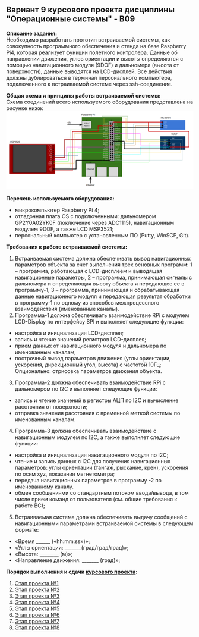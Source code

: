 ## Вариант 9 курсового проекта дисциплины "Операционные системы" - В09

__Описание задания:__  
Необходимо разработать прототип встраиваемой системы, как совокупность программного обеспечения и стенда на базе Raspberry Pi4, которая реализует функции полетного контролера. Данные об направлении движения, углов ориентации и высоты определяются с помощью навигационного модуля (9DOF) и дальномера (высота от поверхности), данные выводятся на LCD-дисплей. Все действия должны дублироваться в терминал персонального компьютера, подключенного к встраиваемой системе через ssh-соединение.   

__Общая схема и принципы работы встраиваемой системы:__  
Схема соединений всего используемого оборудования представлена на рисунке ниже:  
![Схема варианта 9](var_09_scheme.png)


__Перечень используемого оборудования:__
* микрокомпьютер Raspberry Pi 4;
* отладочная плата OS с подключенными: дальномером GP2Y0A02YK0F (поключение через ADC1115), навигационным модулем 9DOF, а также LCD MSP3521;
* персональный компьютер c установленным ПО (Putty, WinSCP, Git).

__Требования к работе встраиваемой системы:__  
1. Встраиваемая система должна обеспечивать вывод навигационных параметров объекта за счет выполнения трех основных программ: 1 – программа, работающая с LCD-дисплеем и выводящая навигационные параметры, 2 – программа, принимающая сигналы с дальномера и определяющая высоту объекта и передающее ее в программу-1, 3 – программа, принимающая и обрабатывающая данные навигационного модуля и передающая результат обработки в программу-1 по одному из способов межпроцессного взаимодействия (именованные каналы).
2. Программа-1 должна обеспечивать взаимодействие RPi с модулем LCD-Display по интерфейсу SPI и выполняет следующие функции:
* настройка и инициализация LCD-дисплея;
* запись и чтение значений регистров LCD-дисплея;
* прием данных от навигационного модуля и дальномера по именованным каналам;
* построчный вывод параметров движения (углы ориентации, ускорения, дирекционный угол, высота) с частотой 10Гц; Опционально: отрисовка параметров движения объекта.
3. Программа-2 должна обеспечивать взаимодействие RPi с дальномером по I2C и выполняет следующие функции:
* запись и чтение значений в регистры АЦП по I2C и вычисление расстояния от поверхности;
* отправка значения расстояния с временной меткой системы по именованным каналам.
4. Программа-3 должна обеспечивать взаимодействие с навигационным модулем по I2C, а также выполняет следующие функции:
* настройка и инициализация навигационного модуля по I2C;
* чтение и запись данных с I2C для получения навигационных параметров: углы ориентации (тангаж, рыскание, крен), ускорения по осям xyz, показания магнетометра;
* передача навигационных параметров в программу -2 по именованному каналу.
* обмен сообщениями со стандартным потоком ввода/вывода, в том числе прием команд от пользователя (см. общие требования к работе ВС);
5. Встраиваемая система должна обеспечивать выдачу сообщений с навигационными параметрами встраиваемой системы в следующем формате: 
* «Время ______ («hh:mm:ss»)»;
* «Углы ориентации: _______(град/град/град)»;
* «Высота: ________ (м)»;
* «Направление движения: _______ (град)»;


__Порядок выполнения и сдачи [курсового проекта](var_09_task.md):__
1. [Этап проекта №1](var_09_stage_01.md)
2. [Этап проекта №2](var_09_stage_02.md)
3. [Этап проекта №3](var_09_stage_03.md)
4. [Этап проекта №4](var_09_stage_04.md)
5. [Этап проекта №5](var_09_stage_05.md)
6. [Этап проекта №6](var_09_stage_06.md)
7. [Этап проекта №7](var_09_stage_07.md)
8. [Этап проекта №8](var_09_stage_08.md)
